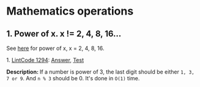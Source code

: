 # Mathematics operations
## 1. Power of x. x != 2, 4, 8, 16...
See [here](https://github.com/Tony-Hu/ShuaTi-Online.Judge.Problems.Solving/tree/master/src/main/java/bitOperation#4-power-of-x-x--234) for power of x, x = 2, 4, 8, 16.
<div>
    <p>
        1. 
        <a href="https://www.lintcode.com/problem/power-of-three/description">LintCode 1294</a>:  
        <a href="https://github.com/Tony-Hu/ShuaTi-Online.Judge.Problems.Solving/blob/master/src/main/java/bitOperation/LintCode1294.java">Answer</a>, 
        <a href="https://github.com/Tony-Hu/ShuaTi-Online.Judge.Problems.Solving/blob/master/src/test/java/bitOperation/LintCode1294Test.java">Test</a>
    </p>
    <p><b>Description: </b>If a number is power of 3, the last digit should be either <code>1, 3, 7 or 9</code>. And <code>n % 3</code> should be 0. It's done in <code>O(1)</code> time.</p>
</div>